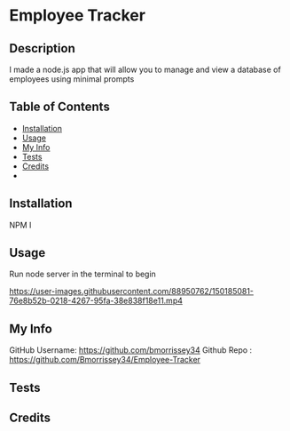 # Employee Tracker



## Description
I made a node.js app that will allow you to manage and view a database of employees using minimal prompts

## Table of Contents

- [Installation](#Installation)
- [Usage](https://github.com/Bmorrissey34/README-Maker/blob/main/README.md#Usage)
- [My Info](https://github.com/Bmorrissey34/README-Maker/blob/main/README.md#my-info)
- [Tests](https://github.com/Bmorrissey34/README-Maker/blob/main/README.md#Tests)
- [Credits](https://github.com/Bmorrissey34/README-Maker/blob/main/README.md#Credits)
- 


## Installation
NPM I

## Usage
Run node server in the terminal to begin


https://user-images.githubusercontent.com/88950762/150185081-76e8b52b-0218-4267-95fa-38e838f18e11.mp4


## My Info
GitHub Username: https://github.com/bmorrissey34
Github Repo : https://github.com/Bmorrissey34/Employee-Tracker

## Tests
      

## Credits
    

    
    
